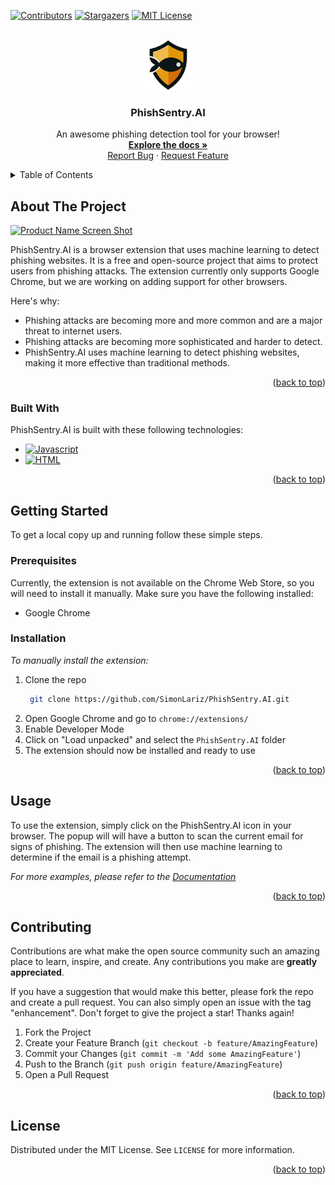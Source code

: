 
<a name="readme-top"></a>

[![Contributors][contributors-shield]][contributors-url]
[![Stargazers][stars-shield]][stars-url]
[![MIT License][license-shield]][license-url]

<!-- PROJECT LOGO -->
<br />
<div align="center">
  <a href="https://github.com/SimonLariz/PhishSentry.AI">
    <img src="images/logo.png" alt="Logo" width="80" height="80">
  </a>

  <h3 align="center">PhishSentry.AI</h3>

  <p align="center">
    An awesome phishing detection tool for your browser!
    <br />
    <a href="https://github.com/SimonLariz/PhishSentry.AI/blob/main/README.md"><strong>Explore the docs »</strong></a>
    <br />
    <a href="https://github.com/SimonLariz/PhishSentry.AI/issues">Report Bug</a>
    ·
    <a href="https://github.com/SimonLariz/PhishSentry.AI/issues">Request Feature</a>
  </p>
</div>



<!-- TABLE OF CONTENTS -->
<details>
  <summary>Table of Contents</summary>
  <ol>
    <li>
      <a href="#about-the-project">About The Project</a>
      <ul>
        <li><a href="#built-with">Built With</a></li>
      </ul>
    </li>
    <li>
      <a href="#getting-started">Getting Started</a>
      <ul>
        <li><a href="#prerequisites">Prerequisites</a></li>
        <li><a href="#installation">Installation</a></li>
      </ul>
    </li>
    <li><a href="#usage">Usage</a></li>
    <li><a href="#contributing">Contributing</a></li>
    <li><a href="#license">License</a></li>
  </ol>
</details>



<!-- ABOUT THE PROJECT -->
## About The Project

[![Product Name Screen Shot][product-screenshot]](https://example.com)

PhishSentry.AI is a browser extension that uses machine learning to detect phishing websites. It is a free and open-source project that aims to protect users from phishing attacks. The extension currently only supports Google Chrome, but we are working on adding support for other browsers.

Here's why:
* Phishing attacks are becoming more and more common and are a major threat to internet users.
* Phishing attacks are becoming more sophisticated and harder to detect.
* PhishSentry.AI uses machine learning to detect phishing websites, making it more effective than traditional methods.


<p align="right">(<a href="#readme-top">back to top</a>)</p>

### Built With

PhishSentry.AI is built with these following technologies:


* [![Javascript][Javascript]][Javascript-url]
* [![HTML][HTML]][HTML-url]


<p align="right">(<a href="#readme-top">back to top</a>)</p>



<!-- GETTING STARTED -->
## Getting Started

To get a local copy up and running follow these simple steps. 

### Prerequisites

Currently, the extension is not available on the Chrome Web Store, so you will need to install it manually. Make sure you have the following installed:

* Google Chrome


### Installation

_To manually install the extension:_

1. Clone the repo
   ```sh
    git clone https://github.com/SimonLariz/PhishSentry.AI.git
   ```
2. Open Google Chrome and go to `chrome://extensions/`
3. Enable Developer Mode
4. Click on "Load unpacked" and select the `PhishSentry.AI` folder
5. The extension should now be installed and ready to use

<p align="right">(<a href="#readme-top">back to top</a>)</p>



<!-- USAGE EXAMPLES -->
## Usage

To use the extension, simply click on the PhishSentry.AI icon in your browser. The popup will will have a button to scan the current email for signs of phishing. The extension will then use machine learning to determine if the email is a phishing attempt.

_For more examples, please refer to the [Documentation](https://example.com)_

<p align="right">(<a href="#readme-top">back to top</a>)</p>

<!-- CONTRIBUTING -->
## Contributing

Contributions are what make the open source community such an amazing place to learn, inspire, and create. Any contributions you make are **greatly appreciated**.

If you have a suggestion that would make this better, please fork the repo and create a pull request. You can also simply open an issue with the tag "enhancement".
Don't forget to give the project a star! Thanks again!

1. Fork the Project
2. Create your Feature Branch (`git checkout -b feature/AmazingFeature`)
3. Commit your Changes (`git commit -m 'Add some AmazingFeature'`)
4. Push to the Branch (`git push origin feature/AmazingFeature`)
5. Open a Pull Request

<p align="right">(<a href="#readme-top">back to top</a>)</p>

<!-- LICENSE -->
## License

Distributed under the MIT License. See `LICENSE` for more information.

<p align="right">(<a href="#readme-top">back to top</a>)</p>


<!-- MARKDOWN LINKS & IMAGES -->
<!-- https://www.markdownguide.org/basic-syntax/#reference-style-links -->
[contributors-shield]: https://img.shields.io/github/contributors/SimonLariz/PhishSentry.AI.svg?style=for-the-badge
[contributors-url]: https://github.com/SimonLariz/PhishSentry.AI/graphs/contributors
[stars-shield]: https://img.shields.io/github/stars/SimonLariz/PhishSentry.AI.svg?style=for-the-badge
[stars-url]: https://github.com/SimonLariz/PhishSentry.AI/stargazers
[license-shield]: https://img.shields.io/github/license/othneildrew/Best-README-Template.svg?style=for-the-badge
[license-url]: https://github.com/SimonLariz/PhishSentry.AI/blob/main/LICENSE

[product-screenshot]: images/screenshot.png

[Javascript]: https://img.shields.io/badge/JavaScript-F7DF1E?style=for-the-badge&logo=javascript&logoColor=black
[Javascript-url]: https://www.javascript.com/
[HTML]: https://img.shields.io/badge/HTML5-E34F26?style=for-the-badge&logo=html5&logoColor=white
[HTML-url]: https://developer.mozilla.org/en-US/docs/Web/Guide/HTML/HTML5
